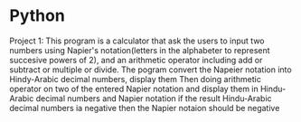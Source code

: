# Python
Project 1:
This program is a calculator that ask the users to input two numbers using
Napier's notation(letters in the alphabeter to represent succesive powers of 2),
and an arithmetic operator including add or subtract or multiple or divide.
The pogram convert the Napeier notation into Hindy-Arabic decimal numbers, display them
Then doing arithmetic operator on two of the entered Napier notation and display them in
Hindu-Arabic decimal numbers and Napier notation
if the result Hindu-Arabic decimal numbers ia negative then the Napier notaion should be negative
